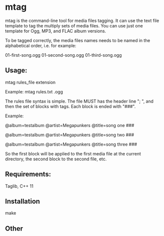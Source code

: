 # mtag

mtag is the command-line tool for media files tagging. It can use the text file template to tag the multiply sets of media files. You can use just one template for Ogg, MP3, and FLAC album versions. 

To be tagged correctly, the media files names needs to be named in the alphabetical order, i.e. for example:

01-first-song.ogg 
01-second-song.ogg 
01-third-song.ogg 

Usage:
------------

mtag rules_file extension

Example: mtag rules.txt .ogg

The rules file syntax is simple. The file MUST has the header line "; <optional text>", and then the set of blocks with tags. Each block is ended with "\#\#\#".

Example:

@album=testalbum
@artist=Megapunkers
@title=song one
\#\#\#

@album=testalbum
@artist=Megapunkers
@title=song two
\#\#\#

@album=testalbum
@artist=Megapunkers
@title=song three
\#\#\#

So the first block will be applied to the first media file at the current directory, the second block to the second file, etc.

Requirements:
------------

Taglib, C++ 11

Installation
------------

make



Other
------------
